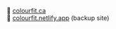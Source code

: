 🔗 [colourfit.ca](https://colourfit.ca)\
🔗 [colourfit.netlify.app](https://colourfit.netlify.app/) (backup site)
